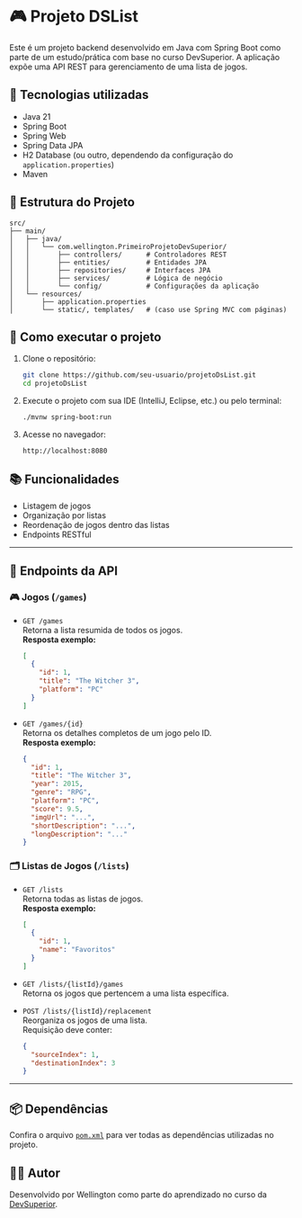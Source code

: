 # 🎮 Projeto DSList

Este é um projeto backend desenvolvido em Java com Spring Boot como parte de um estudo/prática com base no curso DevSuperior. A aplicação expõe uma API REST para gerenciamento de uma lista de jogos.

## 🚀 Tecnologias utilizadas

- Java 21
- Spring Boot
- Spring Web
- Spring Data JPA
- H2 Database (ou outro, dependendo da configuração do `application.properties`)
- Maven

## 📁 Estrutura do Projeto

```
src/
├── main/
│   ├── java/
│   │   └── com.wellington.PrimeiroProjetoDevSuperior/
│   │       ├── controllers/      # Controladores REST
│   │       ├── entities/         # Entidades JPA
│   │       ├── repositories/     # Interfaces JPA
│   │       ├── services/         # Lógica de negócio
│   │       └── config/           # Configurações da aplicação
│   └── resources/
│       ├── application.properties
│       └── static/, templates/   # (caso use Spring MVC com páginas)
```

## 🧪 Como executar o projeto

1. Clone o repositório:
   ```bash
   git clone https://github.com/seu-usuario/projetoDsList.git
   cd projetoDsList
   ```

2. Execute o projeto com sua IDE (IntelliJ, Eclipse, etc.) ou pelo terminal:
   ```bash
   ./mvnw spring-boot:run
   ```

3. Acesse no navegador:
   ```
   http://localhost:8080
   ```

## 📚 Funcionalidades

- Listagem de jogos
- Organização por listas
- Reordenação de jogos dentro das listas
- Endpoints RESTful

---

## 📌 Endpoints da API

### 🎮 Jogos (`/games`)

- `GET /games`  
  Retorna a lista resumida de todos os jogos.  
  **Resposta exemplo:**
  ```json
  [
    {
      "id": 1,
      "title": "The Witcher 3",
      "platform": "PC"
    }
  ]
  ```

- `GET /games/{id}`  
  Retorna os detalhes completos de um jogo pelo ID.  
  **Resposta exemplo:**
  ```json
  {
    "id": 1,
    "title": "The Witcher 3",
    "year": 2015,
    "genre": "RPG",
    "platform": "PC",
    "score": 9.5,
    "imgUrl": "...",
    "shortDescription": "...",
    "longDescription": "..."
  }
  ```

### 🗂️ Listas de Jogos (`/lists`)

- `GET /lists`  
  Retorna todas as listas de jogos.  
  **Resposta exemplo:**
  ```json
  [
    {
      "id": 1,
      "name": "Favoritos"
    }
  ]
  ```

- `GET /lists/{listId}/games`  
  Retorna os jogos que pertencem a uma lista específica.

- `POST /lists/{listId}/replacement`  
  Reorganiza os jogos de uma lista.  
  Requisição deve conter:
  ```json
  {
    "sourceIndex": 1,
    "destinationIndex": 3
  }
  ```

---

## 📦 Dependências

Confira o arquivo [`pom.xml`](./pom.xml) para ver todas as dependências utilizadas no projeto.

## 👨‍💻 Autor

Desenvolvido por Wellington como parte do aprendizado no curso da [DevSuperior](https://devsuperior.com.br).

